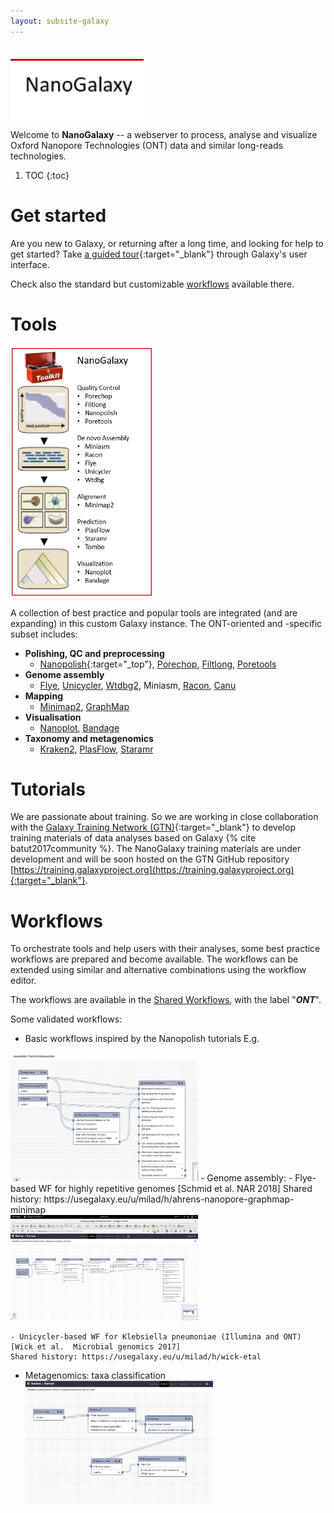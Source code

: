 ```yaml
---
layout: subsite-galaxy
---
```



<br/>
<img src="/assets/media/nanogalaxy_logo.png" height="100px" alt="NanoGalaxy logo"/>

Welcome to **NanoGalaxy**  -- a webserver to process, analyse and visualize Oxford Nanopore Technologies (ONT) data and similar long-reads technologies.


1. TOC
{:toc}


# Get started

Are you new to Galaxy, or returning after a long time, and looking for help to get started? Take [a guided tour](https://nanopore.usegalaxy.eu/tours/core.galaxy_ui){:target="_blank"} through Galaxy's user interface.

Check also the standard but customizable [workflows](#workflows) available there.

# Tools
<img src="/assets/media/nanogalaxy_toolkit.png" height="400px" alt="NanoGalaxy toolkit"/>

A collection of best practice and popular tools are integrated (and are expanding) in this custom Galaxy instance. The ONT-oriented and -specific subset includes:

- **Polishing, QC and preprocessing**
    - [Nanopolish](https://usegalaxy.eu/root?tool_id=toolshed.g2.bx.psu.edu%2Frepos%2Fbgruening%2Fnanopolish_variants%2Fnanopolish_variants%2F0.1.0){:target="_top"}, [Porechop](https://usegalaxy.eu/tool_runner?tool_id=toolshed.g2.bx.psu.edu%2Frepos%2Fiuc%2Fporechop%2Fporechop%2F0.2.3), [Filtlong](https://usegalaxy.eu/tool_runner?tool_id=toolshed.g2.bx.psu.edu%2Frepos%2Fiuc%2Ffiltlong%2Ffiltlong%2F0.2.0), [Poretools](https://usegalaxy.eu/tool_runner?tool_id=toolshed.g2.bx.psu.edu%2Frepos%2Fiuc%2Fporetools_qualdist%2Fporetools_qualdist%2F0.6.1a1.0)
- **Genome assembly** 
    - [Flye](https://usegalaxy.eu/tool_runner?tool_id=toolshed.g2.bx.psu.edu%2Frepos%2Fbgruening%2Fflye%2Fflye%2F2.3.7), [Unicycler](https://usegalaxy.eu/tool_runner?tool_id=toolshed.g2.bx.psu.edu%2Frepos%2Fiuc%2Funicycler%2Funicycler%2F0.4.7.0), [Wtdbg2](https://usegalaxy.eu/tool_runner?tool_id=toolshed.g2.bx.psu.edu%2Frepos%2Fbgruening%2Fwtdbg%2Fwtdbg%2F1.2.8.1), Miniasm, [Racon](https://usegalaxy.eu/tool_runner?tool_id=toolshed.g2.bx.psu.edu%2Frepos%2Fbgruening%2Fracon%2Fracon%2F1.3.1.1), [Canu](https://usegalaxy.eu/tool_runner?tool_id=toolshed.g2.bx.psu.edu%2Frepos%2Fbgruening%2Fcanu%2Fcanu%2F1.7)
- **Mapping**
    - [Minimap2](https://usegalaxy.eu/tool_runner?tool_id=toolshed.g2.bx.psu.edu%2Frepos%2Fiuc%2Fminimap2%2Fminimap2%2F2.17), [GraphMap](https://usegalaxy.eu/tool_runner?tool_id=toolshed.g2.bx.psu.edu%2Frepos%2Fbgruening%2Fgraphmap_align%2Fgraphmap_align%2F0.5.2)
- **Visualisation**
    - [Nanoplot](https://usegalaxy.eu/tool_runner?tool_id=toolshed.g2.bx.psu.edu%2Frepos%2Fiuc%2Fnanoplot%2Fnanoplot%2F1.13.0), [Bandage](https://usegalaxy.eu/tool_runner?tool_id=toolshed.g2.bx.psu.edu%2Frepos%2Fiuc%2Fbandage%2Fbandage_image%2F0.8.1%2Bgalaxy0)
- **Taxonomy and metagenomics**
    - [Kraken2](https://usegalaxy.eu/tool_runner?tool_id=toolshed.g2.bx.psu.edu%2Frepos%2Fiuc%2Fkraken2%2Fkraken2%2F2.0.8_beta%2Bgalaxy0), [PlasFlow](https://usegalaxy.eu/tool_runner?tool_id=toolshed.g2.bx.psu.edu%2Frepos%2Fiuc%2Fplasflow%2FPlasFlow%2F1.0), [Staramr](https://usegalaxy.eu/tool_runner?tool_id=toolshed.g2.bx.psu.edu%2Frepos%2Fnml%2Fstaramr%2Fstaramr_search%2F0.4.0)



# Tutorials

We are passionate about training. So we are working in close collaboration with the [Galaxy Training Network (GTN)](https://galaxyproject.org/teach/gtn/){:target="_blank"} to develop training materials of data analyses based on Galaxy {% cite batut2017community %}. The NanoGalaxy training materials are under development and will be soon hosted on the GTN GitHub repository [https://training.galaxyproject.org](https://training.galaxyproject.org){:target="_blank"}.


# Workflows

To orchestrate tools and help users with their analyses, some best practice workflows are prepared and become available. The workflows can be extended using similar and alternative combinations using the workflow editor.

The workflows are available in the [Shared Workflows](https://nanopore.usegalaxy.eu/workflows/list_published), with the label "***ONT***".

Some validated workflows:
- Basic workflows inspired by the Nanopolish tutorials
  E.g.
  <br/>
<img src="/assets/media/nanogalaxy-nanopolish.png" width="300px" alt="NanoGalaxy Nanopolish"/>
- Genome assembly:
    - Flye-based WF for highly repetitive genomes [Schmid et al. NAR 2018] 
    Shared history: https://usegalaxy.eu/u/milad/h/ahrens-nanopore-graphmap-minimap
    <br/>
    <img src="/assets/media/nanogalaxy-ahrens.png" width="300px" alt="NanoGalaxy wf2"/>

    - Unicycler-based WF for Klebsiella pneumoniae (Illumina and ONT) [Wick et al.  Microbial genomics 2017]
    Shared history: https://usegalaxy.eu/u/milad/h/wick-etal
- Metagenomics: taxa classification 
    <br/>
    <img src="/assets/media/nanogalaxy-kraken.png" width="300px" alt="NanoGalaxy wf2"/>

